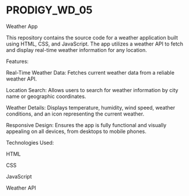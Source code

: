 # PRODIGY_WD_05

Weather App

This repository contains the source code for a weather application built using HTML, CSS, and JavaScript. The app utilizes a weather API to fetch and display real-time weather information for any location.

Features:

Real-Time Weather Data: Fetches current weather data from a reliable weather API.

Location Search: Allows users to search for weather information by city name or geographic coordinates.

Weather Details: Displays temperature, humidity, wind speed, weather conditions, and an icon representing the current weather.

Responsive Design: Ensures the app is fully functional and visually appealing on all devices, from desktops to mobile phones.

Technologies Used:

HTML

CSS

JavaScript

Weather API

